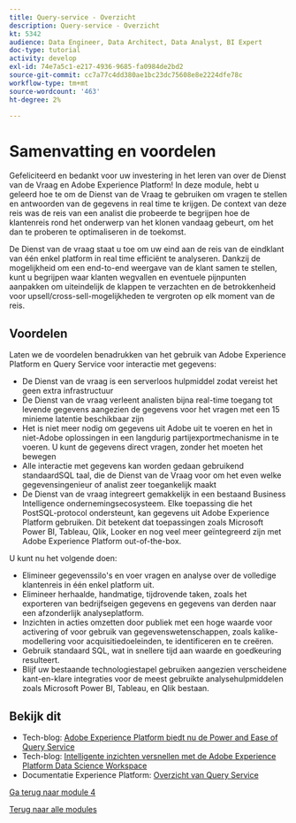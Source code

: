 ```yaml
---
title: Query-service - Overzicht
description: Query-service - Overzicht
kt: 5342
audience: Data Engineer, Data Architect, Data Analyst, BI Expert
doc-type: tutorial
activity: develop
exl-id: 74e7a5c1-e217-4936-9685-fa0984de2bd2
source-git-commit: cc7a77c4dd380ae1bc23dc75608e8e2224dfe78c
workflow-type: tm+mt
source-wordcount: '463'
ht-degree: 2%

---
```


# Samenvatting en voordelen

Gefeliciteerd en bedankt voor uw investering in het leren van over de Dienst van de Vraag en Adobe Experience Platform!
In deze module, hebt u geleerd hoe te om de Dienst van de Vraag te gebruiken om vragen te stellen en antwoorden van de gegevens in real time te krijgen. De context van deze reis was de reis van een analist die probeerde te begrijpen hoe de klantenreis rond het onderwerp van het klonen vandaag gebeurt, om het dan te proberen te optimaliseren in de toekomst.

De Dienst van de vraag staat u toe om uw eind aan de reis van de eindklant van één enkel platform in real time efficiënt te analyseren. Dankzij de mogelijkheid om een end-to-end weergave van de klant samen te stellen, kunt u begrijpen waar klanten wegvallen en eventuele pijnpunten aanpakken om uiteindelijk de klappen te verzachten en de betrokkenheid voor upsell/cross-sell-mogelijkheden te vergroten op elk moment van de reis.

## Voordelen

Laten we de voordelen benadrukken van het gebruik van Adobe Experience Platform en Query Service voor interactie met gegevens:

- De Dienst van de vraag is een serverloos hulpmiddel zodat vereist het geen extra infrastructuur
- De Dienst van de vraag verleent analisten bijna real-time toegang tot levende gegevens aangezien de gegevens voor het vragen met een 15 minieme latentie beschikbaar zijn
- Het is niet meer nodig om gegevens uit Adobe uit te voeren en het in niet-Adobe oplossingen in een langdurig partijexportmechanisme in te voeren. U kunt de gegevens direct vragen, zonder het moeten het bewegen
- Alle interactie met gegevens kan worden gedaan gebruikend standaardSQL taal, die de Dienst van de Vraag voor om het even welke gegevensingenieur of analist zeer toegankelijk maakt
- De Dienst van de vraag integreert gemakkelijk in een bestaand Business Intelligence ondernemingsecosysteem. Elke toepassing die het PostSQL-protocol ondersteunt, kan gegevens uit Adobe Experience Platform gebruiken. Dit betekent dat toepassingen zoals Microsoft Power BI, Tableau, Qlik, Looker en nog veel meer geïntegreerd zijn met Adobe Experience Platform out-of-the-box.

U kunt nu het volgende doen:

- Elimineer gegevenssilo&#39;s en voer vragen en analyse over de volledige klantenreis in één enkel platform uit.
- Elimineer herhaalde, handmatige, tijdrovende taken, zoals het exporteren van bedrijfseigen gegevens en gegevens van derden naar een afzonderlijk analyseplatform.
- Inzichten in acties omzetten door publiek met een hoge waarde voor activering of voor gebruik van gegevenswetenschappen, zoals kalike-modellering voor acquisitiedoeleinden, te identificeren en te creëren.
- Gebruik standaard SQL, wat in snellere tijd aan waarde en goedkeuring resulteert.
- Blijf uw bestaande technologiestapel gebruiken aangezien verscheidene kant-en-klare integraties voor de meest gebruikte analysehulpmiddelen zoals Microsoft Power BI, Tableau, en Qlik bestaan.

## Bekijk dit

- Tech-blog: [Adobe Experience Platform biedt nu de Power and Ease of Query Service](https://medium.com/adobetech/adobe-experience-platform-now-offers-the-power-and-ease-of-query-service-8c25ecf8eb1b)
- Tech-blog: [Intelligente inzichten versnellen met de Adobe Experience Platform Data Science Workspace](https://medium.com/adobetech/accelerate-intelligent-insights-with-adobe-experience-platform-data-science-workspace-89538bacbbea)
- Documentatie Experience Platform: [Overzicht van Query Service](https://experienceleague.adobe.com/docs/experience-platform/query/home.html?lang=nl)

[Ga terug naar module 4](./query-service.md)

[Terug naar alle modules](../../overview.md)
